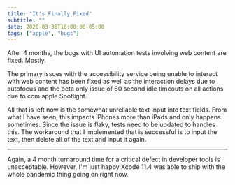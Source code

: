 ```yaml
---
title: "It's Finally Fixed"
subtitle: ""
date: 2020-03-30T16:00:00-05:00
tags: ["apple", "bugs"]
---
```


After 4 months, the bugs with UI automation tests involving web content are fixed. Mostly.

The primary issues with the accessibility service being unable to interact with web content has been fixed as well as the interaction delays due to autofocus and the beta only issue of 60 second idle timeouts on all actions due to com.apple.Spotlight. 

All that is left now is the somewhat unreliable text input into text fields. From what I have seen, this impacts iPhones more than iPads and only happens sometimes. Since the issue is flaky, tests need to be updated to handles this. The workaround that I implemented that is successful is to input the text, then delete all of the text and input it again. 

---

Again, a 4 month turnaround time for a critical defect in developer tools is unacceptable. However, I'm just happy Xcode 11.4 was able to ship with the whole pandemic thing going on right now.
